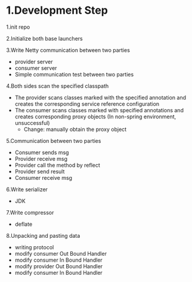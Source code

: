 # 1.Development Step

1.init repo

2.Initialize both base launchers

3.Write Netty communication between two parties

- provider server
- consumer server
- Simple communication test between two parties

4.Both sides scan the specified classpath

- The provider scans classes marked with the specified annotation and creates the corresponding service reference configuration
- The consumer scans classes marked with specified annotations and creates corresponding proxy objects  (In non-spring environment, unsuccessful)
  - Change: manually obtain the proxy object

5.Communication between two parties

- Consumer sends msg
- Provider receive msg
- Provider call the method by reflect
- Provider send result
- Consumer receive msg

6.Write serializer

- JDK

7.Write compressor

- deflate

8.Unpacking and pasting data

- writing protocol
- modify consumer Out Bound Handler
- modify consumer In Bound Handler
- modify provider Out Bound Handler
- modify consumer In Bound Handler
